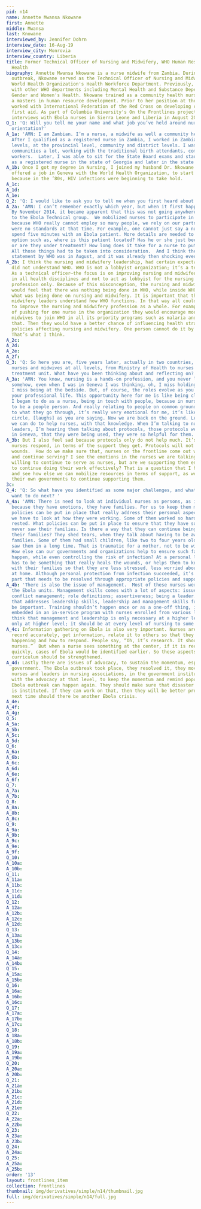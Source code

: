 ```yaml
---
pid: n14
name: Annette Mwansa Nkowane
first: Annette
middle: Mwansa
last: Knowane
interviewed_by: Jennifer Dohrn
interview_date: 16-Aug-19
interview_city: Monrovia
interview_country: Liberia
title: Former Technical Officer of Nursing and Midwifery, WHO Human Resources for
  Health
biography: Annette Mwansa Nkowane is a nurse midwife from Zambia. During the Ebola
  outbreak, Nkowane served as the Technical Officer of Nursing and Midwifery in the
  World Health Organization's Health Workforce Department. Previously, she worked
  with other WHO departments including Mental Health and Substance Dependence and
  Gender and Women's Health. Nkowane trained as a community health nurse before completing
  a masters in human resource development. Prior to her position at the WHO, Nkowane
  worked with International Federation of the Red Cross on developing community-based
  first aid. As part of Columbia University's On the Frontlines project, Nkowane conducted
  interviews with Ebola nurses in Sierra Leone and Liberia in August 2019.
Q_1: 'Q: Will you tell me your name and what job you’ve held around nursing, your
  orientation?'
A_1a: 'AMN: I am Zambian. I’m a nurse, a midwife as well a community health nurse.
  After I qualified as a registered nurse in Zambia, I worked in Zambia at different
  levels, at the provincial level, community and district levels. I was involved in
  communities a lot, working with the traditional birth attendants, community health
  workers.  Later, I was able to sit for the State Board exams and started working
  as a registered nurse in the state of Georgia and later in the state of Illinois.'
A_1b: Once I got my degree in Nursing, I joined my husband Dr. Nkowane who had been
  offered a job in Geneva with the World Health Organization, to start an AIDS program,
  because in the ’80s, HIV infections were beginning to take hold.
A_1c: 
A_1d: 
A_1e: 
Q_2: 'Q: I would like to ask you to tell me when you first heard about Ebola.'
A_2a: 'AMN: I can’t remember exactly which year, but when it first happened in Uganda. 
  By November 2014, it became apparent that this was not going anywhere.  I was attached
  to the Ebola Technical group.  We mobilized nurses to participate in the Ebola response,
  because WHO really cannot employ so many people, we rely on our partners.  There
  were no standards at that time. For example, one cannot just say a nurse should
  spend five minutes with an Ebola patient. More details are needed to offer the best
  option such as, where is this patient located? Has he or she just been admitted,
  or are they under treatment? How long does it take for a nurse to put on the PPE?
  All those things had to be taken into consideration.  And I think the first even
  statement by WHO was in August, and it was already then shocking everyone.'
A_2b: I think the nursing and midwifery leadership, had certain expectations, and
  did not understand WHO. WHO is not a lobbyist organization; it’s a technical organization.
  As a technical officer—the focus is on improving nursing and midwifery services
  in all health disciplines and not to act as lobbyist for the nursing and midwifery
  profession only. Because of this misconception, the nursing and midwifery community
  would feel that there was nothing being done in WHO, while inside WHO it was clear
  what was being done on nursing and midwifery. It is important that the nursing and
  midwifery leaders understand how WHO functions. In that way all could work better
  to improve the nursing and midwifery profession as a whole. For example, instead
  of pushing for one nurse in the organization they would encourage more nurses and
  midwives to join WHO in all its priority programs such as malaria and TB and all
  that. Then they would have a better chance of influencing health strategies and
  policies affecting nursing and midwifery. One person cannot do it by themselves.
  That’s what I think.
A_2c: 
A_2d: 
A_2e: 
A_2f: 
Q_3: 'Q: So here you are, five years later, actually in two countries, talking to
  nurses and midwives at all levels, from Ministry of Health to nurses in the Ebola
  treatment unit. What have you been thinking about and reflecting on? '
A_3a: 'AMN: You know, nursing is a hands-on profession, and you never lose it, and
  somehow, even when I was in Geneva I was thinking, oh, I miss holding a baby, or
  I miss being at the bedside. But, of course, the roles evolve as you progress in
  your professional life. This opportunity here for me is like being closer to what
  I began to do as a nurse, being in touch with people, because in nursing, you have
  to be a people person. And really relating to people on common ground, and listening
  to what they go through, it’s really very emotional for me, it’s like going full
  circle, [laughs] as you are saying. Now we are back on the ground. Let’s see what
  we can do to help nurses, with that knowledge. When I’m talking to nurses and nurse
  leaders, I’m hearing them talking about protocols, those protocols we developed
  in Geneva, that they were being used, they were so helpful for them.'
A_3b: But I also feel sad because protocols only do not help much. It’s really how
  nurses respond, in terms of the support they get. Protocols will not heal the emotional
  wounds.  How do we make sure that, nurses on the frontline come out with less scars
  and continue serving? I see the emotions in the nurses we are talking to. They are
  willing to continue to serve as nurses, but are we supporting them enough for them
  to continue doing their work effectively? That is a question that I have to answer,
  and see how else we can mobilize resources in terms of support, as well as from
  their own governments to continue supporting them.
3c: 
Q_4: 'Q: So what have you identified as some major challenges, and what would you
  want to do next? '
A_4a: 'AMN: There is need to look at individual nurses as persons, as individuals,
  because they have emotions, they have families. For us to keep them motivated, what
  policies can be put in place that really address their personal aspects? For example,
  we have to look at how they were working. Some of them worked so hard, they never
  rested. What policies can be put in place to ensure that they have some rest? They
  never saw their families. Is there a way that they can continue being in touch with
  their families? They shed tears, when they talk about having to be away from their
  families. Some of them had small children, like two to four years old. They never
  saw them in a long time. That is traumatic for a mother, not to be with their child.
  How else can our governments and organizations help to ensure such family interaction
  happen, while even controlling the risk of infection? At a personal level, there
  has to be something that really heals the wounds, or helps them to keep in touch
  with their families so that they are less stressed, less worried about what is happening
  at home. Although personal protection from infection succeeded, it’s that emotional
  part that needs to be resolved through appropriate policies and support.'
A_4b: 'There is also the issue of management.  Most of these nurses were really running
  the Ebola units. Management skills comes with a lot of aspects: issues of communication;
  conflict management; role definitions; assertiveness; being a leader. A program
  that addresses leadership skills, leadership and management skills for nurses would
  be important. Training shouldn’t happen once or as a one-off thing, it should be
  embedded in an in-service program with nurses enrolled from various levels. We always
  think that management and leadership is only necessary at a higher level. It’s not
  only at higher level; it should be at every level of nursing to some extent. '
A_4c: Information gathering on Ebola is also very important. Nurses are supposed to
  record accurately, get information, relate it to others so that they know what is
  happening and how to respond. People say, “Oh, it’s research. It should not be for
  nurses.”  But when a nurse sees something at the center, if it is recorded and reported
  quickly, cases of Ebola would be identified earlier. So these aspects in the training
  curriculum should be strengthened. 
A_4d: Lastly there are issues of advocacy, to sustain the momentum, especially with
  government. The Ebola outbreak took place, they resolved it, they moved on. But
  nurses and leaders in nursing associations, in the government institutions can continue
  with the advocacy at that level, to keep the momentum and remind populations that
  Ebola outbreak can happen again. They should make sure that disaster preparedness
  is instituted. If they can work on that, then they will be better prepared to respond
  next time should there be another Ebola crisis.
A_4e: 
A_4f: 
A_4g: 
Q_5: 
A_5a: 
A_5b: 
A_5c: 
A_5d: 
Q_6: 
A_6a: 
A_6b: 
A_6c: 
A_6d: 
A_6e: 
A_6f: 
Q_7: 
A_7a: 
A_7b: 
Q_8: 
A_8a: 
A_8b: 
A_8c: 
Q_9: 
A_9a: 
A_9b: 
A_9c: 
A_9e: 
A_9f: 
Q_10: 
A_10a: 
A_10b: 
Q_11: 
A_11a: 
A_11b: 
A_11c: 
A_11d: 
Q_12: 
A_12a: 
A_12b: 
A_12c: 
A_12d: 
Q_13: 
A_13a: 
A_13b: 
A_13c: 
Q_14: 
A_14a: 
A_14b: 
Q_15: 
A_15a: 
A_15b: 
Q_16: 
A_16a: 
A_16b: 
A_16c: 
Q_17: 
A_17a: 
A_17b: 
A_17c: 
Q_18: 
A_18a: 
A_18b: 
Q_19: 
A_19a: 
A_19b: 
Q_20: 
A_20a: 
A_20b: 
Q_21: 
A_21a: 
A_21b: 
A_21c: 
A_21d: 
A_21e: 
Q_22: 
A_22a: 
A_22b: 
Q_23: 
A_23a: 
A_23b: 
Q_24: 
A_24a: 
Q_25: 
A_25a: 
A_25b: 
order: '13'
layout: frontlines_item
collection: frontlines
thumbnail: img/derivatives/simple/n14/thumbnail.jpg
full: img/derivatives/simple/n14/full.jpg
---
```

